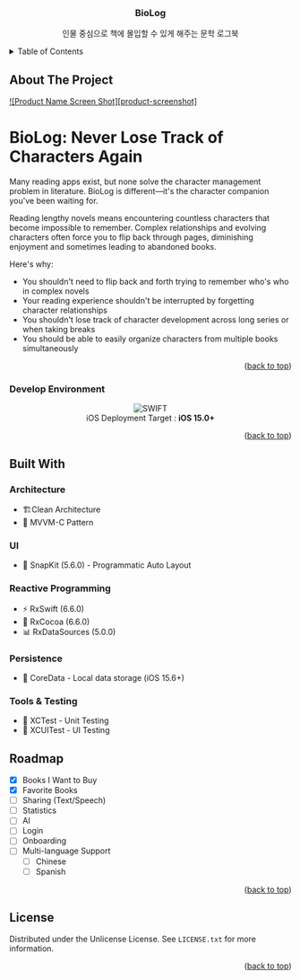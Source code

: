 
<!-- Improved compatibility of back to top link: See: https://github.com/othneildrew/Best-README-Template/pull/73 -->
<a id="readme-top"></a>
<!--
*** Thanks for checking out the Best-README-Template. If you have a suggestion
*** that would make this better, please fork the repo and create a pull request
*** or simply open an issue with the tag "enhancement".
*** Don't forget to give the project a star!
*** Thanks again! Now go create something AMAZING! :D
-->



<!-- PROJECT SHIELDS -->
<!--
*** I'm using markdown "reference style" links for readability.
*** Reference links are enclosed in brackets [ ] instead of parentheses ( ).
*** See the bottom of this document for the declaration of the reference variables
*** for contributors-url, forks-url, etc. This is an optional, concise syntax you may use.
*** https://www.markdownguide.org/basic-syntax/#reference-style-links
-->


<!-- PROJECT LOGO -->
<br />
<div align="center">
  <h3 align="center">BioLog</h3>

  <p align="center">
    인물 중심으로 책에 몰입할 수 있게 해주는 문학 로그북
</div>



<!-- TABLE OF CONTENTS -->
<details>
  <summary>Table of Contents</summary>
  <ol>
    <li>
      <a href="#biolog-never-lose-track-of-characters-again">About The Project</a>
      <ul>
        <li><a href="#built-with">Built With</a></li>
      </ul>
    </li>
    <li>
      <a href="#develop-environment">Develop Environment</a>
    </li>
    <li>
      <a href="#roadmap">Roadmap</a>
    </li>
    <li>
      <a href="#license">License</a></li>
  </ol>
</details>



<!-- ABOUT THE PROJECT -->
## About The Project

[![Product Name Screen Shot][product-screenshot]](https://example.com)
<!-- BioLog: Never Lose Track of Characters Again -->

# BioLog: Never Lose Track of Characters Again

Many reading apps exist, but none solve the character management problem in literature. BioLog is different—it's the character companion you've been waiting for.

Reading lengthy novels means encountering countless characters that become impossible to remember. Complex relationships and evolving characters often force you to flip back through pages, diminishing enjoyment and sometimes leading to abandoned books.

Here's why:
* You shouldn't need to flip back and forth trying to remember who's who in complex novels
* Your reading experience shouldn't be interrupted by forgetting character relationships
* You shouldn't lose track of character development across long series or when taking breaks
* You should be able to easily organize characters from multiple books simultaneously
<p align="right">(<a href="#readme-top">back to top</a>)</p>


### Develop Environment
<p align="center">
  <img src="https://img.shields.io/static/v1?style=for-the-badge&logo=swift&message=SWIFT5&label=&color=FA7343&labelColor=000000" alt="SWIFT">
  <br>
  iOS Deployment Target : <b>iOS 15.0+</b>
</p>

<p align="right">(<a href="#readme-top">back to top</a>)</p>

<!-- GETTING STARTED -->
## Built With

### Architecture
* 🏗Clean Architecture
* 📱 MVVM-C Pattern

### UI
* 📐 SnapKit (5.6.0) - Programmatic Auto Layout

### Reactive Programming
* ⚡ RxSwift (6.6.0)
* 🔄 RxCocoa (6.6.0)
* 📊 RxDataSources (5.0.0)
### Persistence
* 💾 CoreData - Local data storage (iOS 15.6+)

### Tools & Testing
* 🧪 XCTest - Unit Testing
* 📱 XCUITest - UI Testing

<!-- ROADMAP -->
## Roadmap
- [x] Books I Want to Buy
- [x] Favorite Books
- [ ] Sharing (Text/Speech)
- [ ] Statistics
- [ ] AI
- [ ] Login
- [ ] Onboarding
- [ ] Multi-language Support
    - [ ] Chinese
    - [ ] Spanish

<p align="right">(<a href="#readme-top">back to top</a>)</p>

<!-- LICENSE -->
## License

Distributed under the Unlicense License. See `LICENSE.txt` for more information.

<p align="right">(<a href="#readme-top">back to top</a>)</p>



